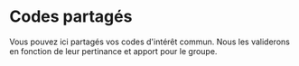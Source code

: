 # Codes partagés

Vous pouvez ici partagés vos codes d'intérêt commun. Nous les validerons en fonction de leur pertinance et apport pour le groupe. 
